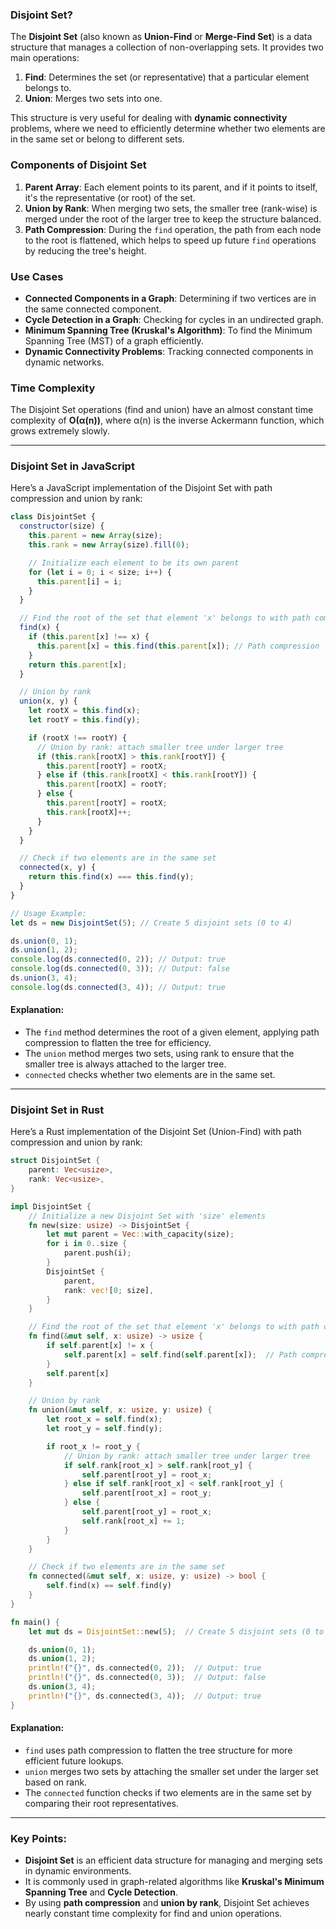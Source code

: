### Disjoint Set?

The **Disjoint Set** (also known as **Union-Find** or **Merge-Find Set**) is a data structure that manages a collection of non-overlapping sets. It provides two main operations:

1. **Find**: Determines the set (or representative) that a particular element belongs to.
2. **Union**: Merges two sets into one.

This structure is very useful for dealing with **dynamic connectivity** problems, where we need to efficiently determine whether two elements are in the same set or belong to different sets.

### Components of Disjoint Set

1. **Parent Array**: Each element points to its parent, and if it points to itself, it's the representative (or root) of the set.
2. **Union by Rank**: When merging two sets, the smaller tree (rank-wise) is merged under the root of the larger tree to keep the structure balanced.
3. **Path Compression**: During the `find` operation, the path from each node to the root is flattened, which helps to speed up future `find` operations by reducing the tree's height.

### Use Cases

- **Connected Components in a Graph**: Determining if two vertices are in the same connected component.
- **Cycle Detection in a Graph**: Checking for cycles in an undirected graph.
- **Minimum Spanning Tree (Kruskal's Algorithm)**: To find the Minimum Spanning Tree (MST) of a graph efficiently.
- **Dynamic Connectivity Problems**: Tracking connected components in dynamic networks.

### Time Complexity

The Disjoint Set operations (find and union) have an almost constant time complexity of **O(α(n))**, where α(n) is the inverse Ackermann function, which grows extremely slowly.

---

### Disjoint Set in JavaScript

Here’s a JavaScript implementation of the Disjoint Set with path compression and union by rank:

```javascript
class DisjointSet {
  constructor(size) {
    this.parent = new Array(size);
    this.rank = new Array(size).fill(0);

    // Initialize each element to be its own parent
    for (let i = 0; i < size; i++) {
      this.parent[i] = i;
    }
  }

  // Find the root of the set that element 'x' belongs to with path compression
  find(x) {
    if (this.parent[x] !== x) {
      this.parent[x] = this.find(this.parent[x]); // Path compression
    }
    return this.parent[x];
  }

  // Union by rank
  union(x, y) {
    let rootX = this.find(x);
    let rootY = this.find(y);

    if (rootX !== rootY) {
      // Union by rank: attach smaller tree under larger tree
      if (this.rank[rootX] > this.rank[rootY]) {
        this.parent[rootY] = rootX;
      } else if (this.rank[rootX] < this.rank[rootY]) {
        this.parent[rootX] = rootY;
      } else {
        this.parent[rootY] = rootX;
        this.rank[rootX]++;
      }
    }
  }

  // Check if two elements are in the same set
  connected(x, y) {
    return this.find(x) === this.find(y);
  }
}

// Usage Example:
let ds = new DisjointSet(5); // Create 5 disjoint sets (0 to 4)

ds.union(0, 1);
ds.union(1, 2);
console.log(ds.connected(0, 2)); // Output: true
console.log(ds.connected(0, 3)); // Output: false
ds.union(3, 4);
console.log(ds.connected(3, 4)); // Output: true
```

#### Explanation:

- The `find` method determines the root of a given element, applying path compression to flatten the tree for efficiency.
- The `union` method merges two sets, using rank to ensure that the smaller tree is always attached to the larger tree.
- `connected` checks whether two elements are in the same set.

---

### Disjoint Set in Rust

Here’s a Rust implementation of the Disjoint Set (Union-Find) with path compression and union by rank:

```rust
struct DisjointSet {
    parent: Vec<usize>,
    rank: Vec<usize>,
}

impl DisjointSet {
    // Initialize a new Disjoint Set with 'size' elements
    fn new(size: usize) -> DisjointSet {
        let mut parent = Vec::with_capacity(size);
        for i in 0..size {
            parent.push(i);
        }
        DisjointSet {
            parent,
            rank: vec![0; size],
        }
    }

    // Find the root of the set that element 'x' belongs to with path compression
    fn find(&mut self, x: usize) -> usize {
        if self.parent[x] != x {
            self.parent[x] = self.find(self.parent[x]);  // Path compression
        }
        self.parent[x]
    }

    // Union by rank
    fn union(&mut self, x: usize, y: usize) {
        let root_x = self.find(x);
        let root_y = self.find(y);

        if root_x != root_y {
            // Union by rank: attach smaller tree under larger tree
            if self.rank[root_x] > self.rank[root_y] {
                self.parent[root_y] = root_x;
            } else if self.rank[root_x] < self.rank[root_y] {
                self.parent[root_x] = root_y;
            } else {
                self.parent[root_y] = root_x;
                self.rank[root_x] += 1;
            }
        }
    }

    // Check if two elements are in the same set
    fn connected(&mut self, x: usize, y: usize) -> bool {
        self.find(x) == self.find(y)
    }
}

fn main() {
    let mut ds = DisjointSet::new(5);  // Create 5 disjoint sets (0 to 4)

    ds.union(0, 1);
    ds.union(1, 2);
    println!("{}", ds.connected(0, 2));  // Output: true
    println!("{}", ds.connected(0, 3));  // Output: false
    ds.union(3, 4);
    println!("{}", ds.connected(3, 4));  // Output: true
}
```

#### Explanation:

- `find` uses path compression to flatten the tree structure for more efficient future lookups.
- `union` merges two sets by attaching the smaller set under the larger set based on rank.
- The `connected` function checks if two elements are in the same set by comparing their root representatives.

---

### Key Points:

- **Disjoint Set** is an efficient data structure for managing and merging sets in dynamic environments.
- It is commonly used in graph-related algorithms like **Kruskal's Minimum Spanning Tree** and **Cycle Detection**.
- By using **path compression** and **union by rank**, Disjoint Set achieves nearly constant time complexity for find and union operations.
